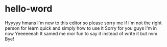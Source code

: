 # hello-word
Hyyyyy hmans
I'm new to this editor so please sorry me if i'm not
the right person for learn quick and simply how to use it
Sorry for you guys 
I'm in now
Yeeeeeeah
It samed me mor fun to say it instead of write it but nvm
Bye!
